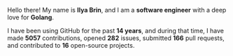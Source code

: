 Hello there! My name is **Ilya Brin**, and I am a **software engineer** with a deep love for **Golang**.

I have been using GitHub for the past **14 years**, and during that time, I have made **5057** contributions, opened **282** issues, submitted **166** pull requests, and contributed to **16** open-source projects.
